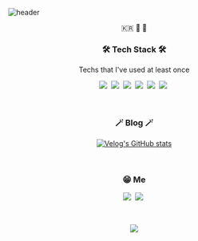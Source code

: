 ![header](https://capsule-render.vercel.app/api?type=soft&color=auto&height=150&section=header&text=sihoonKim&fontSize=70&animation=twinkling)

<p align="center">🇰🇷  🌱  🎨</p>

<h3 align="center">🛠 Tech Stack 🛠</h3>

<p align="center"> Techs that I've used at least once </p>

<p align="center">
  <img src="https://img.shields.io/badge/Python-3766AB?style=flat-square&logo=Python&logoColor=white"/></a>&nbsp 
  <img src="https://img.shields.io/badge/C++-00599C?style=flat-square&logo=C%2B%2B&logoColor=white"/></a>&nbsp 
  <img src="https://img.shields.io/badge/C-A8B9CC?style=flat-square&logo=C&logoColor=white"/></a>&nbsp 
  <img src="https://img.shields.io/badge/Javascript-ffb13b?style=flat-square&logo=javascript&logoColor=white"/></a>&nbsp 
  <img src="https://img.shields.io/badge/css-1572B6?style=flat-square&logo=css3&logoColor=white"/></a>&nbsp
    <img src="https://img.shields.io/badge/React-37d7f0?style=flat-square&logo=React&logoColor=white"/></a>&nbsp 
  <br>
</p>

<br>

<h3 align="center">🪄 Blog 🪄</h3>

<div align="center" style="text-align:center">
  
  [![Velog's GitHub stats](https://velog-readme-stats.vercel.app/api?name=uooee8633)](https://velog.io/@uooee8633)
  
</div>
  
<br>


<h3 align="center"> 😁 Me </h3>
<p align="center">
  <a href="https://velog.io/@uooee8633"><img src="https://img.shields.io/badge/Tech%20Blog-11B48A?style=flat-square&logo=Vimeo&logoColor=white&link=https://velog.io/uoo338633"/></a>&nbsp
  <a href="https://www.instagram.com/earttheo/"><img src="https://img.shields.io/badge/Instagram-E4405F?style=flat-square&logo=Instagram&logoColor=white&link=https://www.instagram.com/earttheo/"/></a>&nbsp
</p>
<br>

<p align="center">
  <a href="https://hits.seeyoufarm.com"><img src="https://hits.seeyoufarm.com/api/count/incr/badge.svg?url=https%3A%2F%2Fgithub.com%2Ftennto&count_bg=%237DFC5D&title_bg=%2386757E&icon=github.svg&icon_color=%23E1DEDE&title=hits&edge_flat=false"/></a>
</p>
